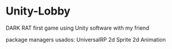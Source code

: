 # Unity-Lobby

DARK RAT
first game using Unity software with my friend

package managers usados:
UniversalRP
2d Sprite 
2d Animation

